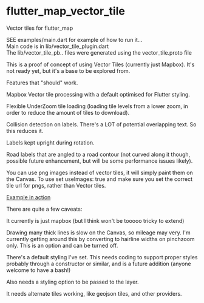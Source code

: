 # flutter_map_vector_tile

Vector tiles for flutter_map

SEE examples/main.dart for example of how to run it...  
Main code is in lib/vector_tile_plugin.dart  
The lib/vector_tile_pb.. files were generated using the vector_tile.proto file



This is a proof of concept of using Vector Tiles (currently just Mapbox). It's not ready yet, but it's a base to be explored from.

Features that "should" work.

Mapbox Vector tile processing with a default optimised for Flutter styling.

Flexible UnderZoom tile loading (loading tile levels from a lower zoom, in order to reduce the amount of tiles to download).

Collision detection on labels. There's a LOT of potential overlapping text. So this reduces it.

Labels kept upright during rotation.

Road labels that are angled to a road contour (not curved along it though, possible future enhancement, but will be some performance issues likely).

You can use png images instead of vector tiles, it will simply paint them on the Canvas. To use
set useImages: true and make sure you set the correct tile url for pngs, rather than Vector tiles.

[Example in action](https://www.youtube.com/watch?v=GsXPMghCawA&t=4s)


There are quite a few caveats:

It currently is just mapbox (but I think won't be tooooo tricky to extend)

Drawing many thick lines is slow on the Canvas, so mileage may very. I'm currently getting around this by converting to hairline widths on pinchzoom only. This is an option and can be turned off.

There's a default styling I've set. This needs coding to support proper styles probably through a constructor or similar, and is a future addition (anyone welcome to have a bash!)

Also needs a styling option to be passed to the layer.

It needs alternate tiles working, like geojson tiles, and other providers.






